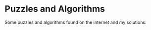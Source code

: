 # Puzzles and Algorithms

Some puzzles and algorithms found on the internet and my solutions.








